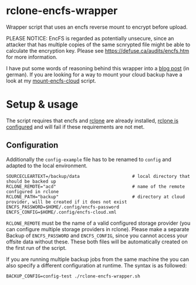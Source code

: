 # rclone-encfs-wrapper
Wrapper script that uses an encfs reverse mount to encrypt before upload.

PLEASE NOTICE: EncFS is regarded as potentially unsecure, since an attacker that has multiple copies of the same scnrypted file might be able to calculate the encryption key. Please see https://defuse.ca/audits/encfs.htm for more information.

I have put some words of reasoning behind this wrapper into a [blog post](http://blog.host-consultants.de/2016/08/backups-in-die-amazon-cloud-schieben/) (in german). If you are looking for a way to mount your cloud backup have a look at my [mount-encfs-cloud](https://github.com/fbartels/mount-encfs-cloud) script.

# Setup & usage
The script requires that encfs and [rclone](https://github.com/ncw/rclone) are already installed, [rclone is configured](http://rclone.org/docs/) and will fail if these requirements are not met.

## Configuration
Additionally the ```config-example``` file has to be renamed to ```config``` and adapted to the local environment.


```
SOURCECLEARTEXT=/backup/data                    # local directory that should be backed up
RCLONE_REMOTE="acd"                             # name of the remote configured in rclone
RCLONE_PATH="backup"                            # directory at cloud provider, will be created if it does not exist
ENCFS_PASSWORD=$HOME/.config/encfs-password
ENCFS_CONFIG=$HOME/.config/encfs-cloud.xml
```
```RCLONE_REMOTE``` must be the name of a valid configured storage provider (you can configure multiple storage providers in rclone). Please make a separate Backup of ```ENCFS_PASSWORD``` and ```ENCFS_CONFIG```, since you cannot access your offsite data without these. These both files will be automatically created on the first run of the script.

If you are running multiple backup jobs from the same machine the you can also specify a different configuration at runtime. The syntax is as followed:

```
BACKUP_CONFIG=config-test ./rclone-encfs-wrapper.sh
```
